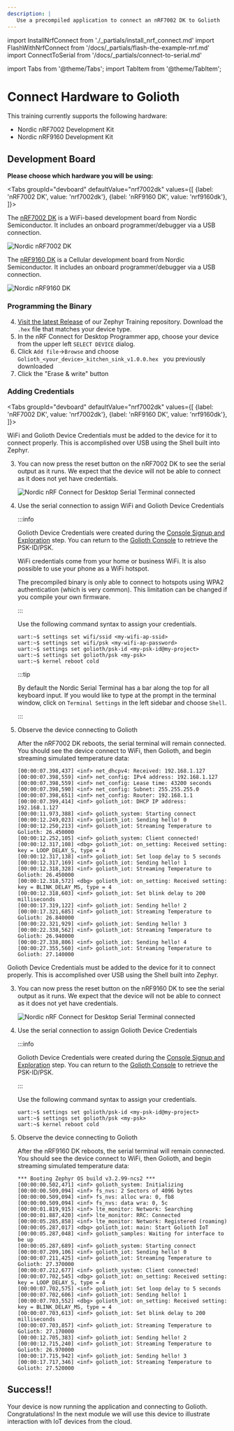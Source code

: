 ```yaml
---
description: |
   Use a precompiled application to connect an nRF7002 DK to Golioth
---
```


import InstallNrfConnect from './\_partials/install_nrf_connect.md'
import FlashWithNrfConnect from '/docs/\_partials/flash-the-example-nrf.md'
import ConnectToSerial from '/docs/\_partials/connect-to-serial.md'

import Tabs from '@theme/Tabs';
import TabItem from '@theme/TabItem';

# Connect Hardware to Golioth

This training currently supports the following hardware:

* Nordic nRF7002 Development Kit
* Nordic nRF9160 Development Kit

## Development Board

**Please choose which hardware you will be using:**

<Tabs
groupId="devboard"
defaultValue="nrf7002dk"
values={[
{label: 'nRF7002 DK', value: 'nrf7002dk'},
{label: 'nRF9160 DK', value: 'nrf9160dk'},
]}>

<TabItem value="nrf7002dk">

The [nRF7002
DK](https://www.nordicsemi.com/Products/Development-hardware/nRF7002-DK) is a
WiFi-based development board from Nordic Semiconductor. It includes an onboard
programmer/debugger via a USB connection.

![Nordic nRF7002 DK](./assets/nrf7002dk-with-box.jpg)

</TabItem>
<TabItem value="nrf9160dk">

The [nRF9160
DK](https://www.nordicsemi.com/Products/Development-hardware/nRF9160-DK) is a
Cellular development board from Nordic Semiconductor. It includes an onboard
programmer/debugger via a USB connection.

![Nordic nRF9160 DK](./assets/nrf9160dk.jpg)

</TabItem>
</Tabs>

### Programming the Binary

<InstallNrfConnect/>

4. [Visit the latest
   Release](https://github.com/golioth/zephyr-training/releases/latest) of our
   Zephyr Training repository. Download the `.hex` file that matches your device
   type.
5. In the nRF Connect for Desktop Programmer app, choose your device from the
   upper left `SELECT DEVICE` dialog.
6. Click `Add file`&rarr;`Browse` and choose
   `Golioth_<your_device>_kitchen_sink_v1.0.0.hex ` you previously downloaded
7. Click the "Erase & write" button

### Adding Credentials

<Tabs
groupId="devboard"
defaultValue="nrf7002dk"
values={[
{label: 'nRF7002 DK', value: 'nrf7002dk'},
{label: 'nRF9160 DK', value: 'nrf9160dk'},
]}>

<TabItem value="nrf7002dk">

WiFi and Golioth Device Credentials must be added to the device for it to
connect properly. This is accomplished over USB using the Shell built into
Zephyr.

<ConnectToSerial/>

3. You can now press the reset button on the nRF7002 DK to see the serial output
   as it runs. We expect that the device will not be able to connect as it does
   not yet have credentials.

    ![Nordic nRF Connect for Desktop Serial Terminal connected](./assets/nrf-connect-desktop-serial-terminal-connected_nrf7002dk.jpg)

4. Use the serial connection to assign WiFi and Golioth Device Credentials

    :::info

    Golioth Device Credentials were created during the [Console Signup and
    Exploration](/golioth-exploration/golioth-intro/golioth-console) step. You
    can return to the [Golioth Console](https://console.golioth.io/) to retrieve
    the PSK-ID/PSK.

    WiFi credentials come from your home or business WiFi. It is also possible
    to use your phone as a WiFi hotspot.

    The precompiled binary is only
    able to connect to hotspots using WPA2 authentication (which is very
    common). This limitation can be changed if you compile your own firmware.

    :::

    Use the following command syntax to assign your credentials.

    ```
    uart:~$ settings set wifi/ssid <my-wifi-ap-ssid>
    uart:~$ settings set wifi/psk <my-wifi-ap-password>
    uart:~$ settings set golioth/psk-id <my-psk-id@my-project>
    uart:~$ settings set golioth/psk <my-psk>
    uart:~$ kernel reboot cold
    ```

    :::tip

    By default the Nordic Serial Terminal has a bar along the top for all keyboard
    input. If you would like to type at the prompt in the terminal window, click on
    `Terminal Settings` in the left sidebar and choose `Shell`.

    :::

5. Observe the device connecting to Golioth

    After the nRF7002 DK reboots, the serial terminal will remain connected. You
    should see the device connect to WiFi, then Golioth, and begin streaming
    simulated temperature data:

    ```
    [00:00:07.398,437] <inf> net_dhcpv4: Received: 192.168.1.127
    [00:00:07.398,559] <inf> net_config: IPv4 address: 192.168.1.127
    [00:00:07.398,559] <inf> net_config: Lease time: 43200 seconds
    [00:00:07.398,590] <inf> net_config: Subnet: 255.255.255.0
    [00:00:07.398,651] <inf> net_config: Router: 192.168.1.1
    [00:00:07.399,414] <inf> golioth_iot: DHCP IP address: 192.168.1.127
    [00:00:11.973,388] <inf> golioth_system: Starting connect
    [00:00:12.249,023] <inf> golioth_iot: Sending hello! 0
    [00:00:12.250,213] <inf> golioth_iot: Streaming Temperature to Golioth: 26.450000
    [00:00:12.252,105] <inf> golioth_system: Client connected!
    [00:00:12.317,108] <dbg> golioth_iot: on_setting: Received setting: key = LOOP_DELAY_S, type = 4
    [00:00:12.317,138] <inf> golioth_iot: Set loop delay to 5 seconds
    [00:00:12.317,169] <inf> golioth_iot: Sending hello! 1
    [00:00:12.318,328] <inf> golioth_iot: Streaming Temperature to Golioth: 26.450000
    [00:00:12.318,572] <dbg> golioth_iot: on_setting: Received setting: key = BLINK_DELAY_MS, type = 4
    [00:00:12.318,603] <inf> golioth_iot: Set blink delay to 200 milliseconds
    [00:00:17.319,122] <inf> golioth_iot: Sending hello! 2
    [00:00:17.321,685] <inf> golioth_iot: Streaming Temperature to Golioth: 26.840000
    [00:00:22.321,929] <inf> golioth_iot: Sending hello! 3
    [00:00:22.338,562] <inf> golioth_iot: Streaming Temperature to Golioth: 26.940000
    [00:00:27.338,806] <inf> golioth_iot: Sending hello! 4
    [00:00:27.355,560] <inf> golioth_iot: Streaming Temperature to Golioth: 27.140000
    ```

</TabItem>
<TabItem value="nrf9160dk">

Golioth Device Credentials must be added to the device for it to connect
properly. This is accomplished over USB using the Shell built into Zephyr.

<ConnectToSerial/>

3. You can now press the reset button on the nRF9160 DK to see the serial output
   as it runs. We expect that the device will not be able to connect as it does
   not yet have credentials.

    ![Nordic nRF Connect for Desktop Serial Terminal connected](./assets/nrf-connect-desktop-serial-terminal-connected_nrf9160dk.jpg)

4. Use the serial connection to assign Golioth Device Credentials

    :::info

    Golioth Device Credentials were created during the [Console Signup and
    Exploration](/golioth-exploration/golioth-intro/golioth-console) step. You
    can return to the [Golioth Console](https://console.golioth.io/) to retrieve
    the PSK-ID/PSK.

    :::

    Use the following command syntax to assign your credentials.

    ```
    uart:~$ settings set golioth/psk-id <my-psk-id@my-project>
    uart:~$ settings set golioth/psk <my-psk>
    uart:~$ kernel reboot cold
    ```

5. Observe the device connecting to Golioth

    After the nRF9160 DK reboots, the serial terminal will remain connected. You
    should see the device connect to WiFi, then Golioth, and begin streaming
    simulated temperature data:

    ```
    *** Booting Zephyr OS build v3.2.99-ncs2 ***
    [00:00:00.502,471] <inf> golioth_system: Initializing
    [00:00:00.509,094] <inf> fs_nvs: 2 Sectors of 4096 bytes
    [00:00:00.509,094] <inf> fs_nvs: alloc wra: 0, fb8
    [00:00:00.509,094] <inf> fs_nvs: data wra: 0, 5c
    [00:00:01.819,915] <inf> lte_monitor: Network: Searching
    [00:00:01.887,420] <inf> lte_monitor: RRC: Connected
    [00:00:05.285,858] <inf> lte_monitor: Network: Registered (roaming)
    [00:00:05.287,017] <dbg> golioth_iot: main: Start Golioth IoT
    [00:00:05.287,048] <inf> golioth_samples: Waiting for interface to be up
    [00:00:05.287,689] <inf> golioth_system: Starting connect
    [00:00:07.209,106] <inf> golioth_iot: Sending hello! 0
    [00:00:07.211,425] <inf> golioth_iot: Streaming Temperature to Golioth: 27.370000
    [00:00:07.212,677] <inf> golioth_system: Client connected!
    [00:00:07.702,545] <dbg> golioth_iot: on_setting: Received setting: key = LOOP_DELAY_S, type = 4
    [00:00:07.702,575] <inf> golioth_iot: Set loop delay to 5 seconds
    [00:00:07.702,606] <inf> golioth_iot: Sending hello! 1
    [00:00:07.703,552] <dbg> golioth_iot: on_setting: Received setting: key = BLINK_DELAY_MS, type = 4
    [00:00:07.703,613] <inf> golioth_iot: Set blink delay to 200 milliseconds
    [00:00:07.703,857] <inf> golioth_iot: Streaming Temperature to Golioth: 27.170000
    [00:00:12.705,383] <inf> golioth_iot: Sending hello! 2
    [00:00:12.715,240] <inf> golioth_iot: Streaming Temperature to Golioth: 26.970000
    [00:00:17.715,942] <inf> golioth_iot: Sending hello! 3
    [00:00:17.717,346] <inf> golioth_iot: Streaming Temperature to Golioth: 27.520000
    ```

</TabItem>
</Tabs>

## Success!!

Your device is now running the application and connecting to Golioth.
Congratulations! In the next module we will use this device to illustrate
interaction with IoT devices from the cloud.
